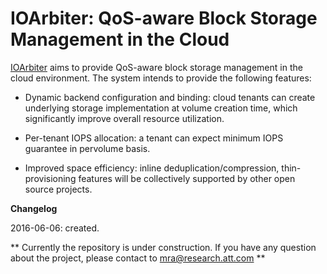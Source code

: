 # IOArbiter: QoS-aware Block Storage Management in the Cloud

<a href="https://github.com/att/ioarbiter">IOArbiter</a> aims
to provide QoS-aware block storage management in the cloud environment. 
The system intends to provide the following features:

* Dynamic backend configuration and binding: cloud tenants can create underlying storage
implementation at volume creation time, which significantly improve overall resource utilization.

* Per-tenant IOPS allocation: a tenant can expect minimum IOPS guarantee in pervolume
basis. 

* Improved space efficiency: inline deduplication/compression, thin-provisioning features will be collectively supported by other open source projects.


<b>Changelog</b>

2016-06-06: created. 


** Currently the repository is under construction. If you have any question about the project, please contact to mra@research.att.com **
